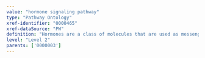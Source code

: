 ```yaml
---
value: "hormone signaling pathway"
type: "Pathway Ontology"
xref-identifier: "0000465"
xref-dataSource: "PW"
definition: "Hormones are a class of molecules that are used as messengers between cells and serve as signals to the target cell. Vertebrate hormones belong to three classes: amine and amino acid derived, peptide and protein hormones, and lipid and phospholipid derived hormones."
level: "Level 2"
parents: ['0000003']
---
```

